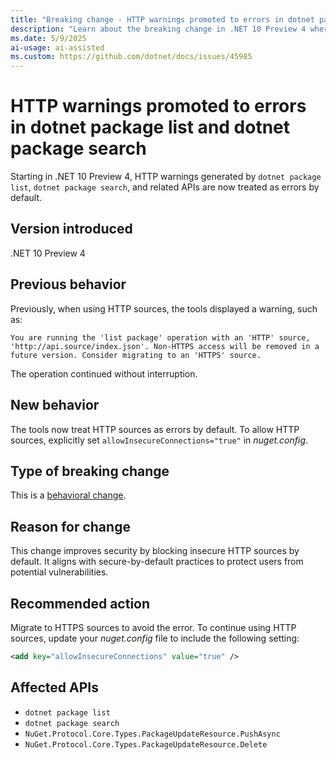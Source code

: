 ```yaml
---
title: "Breaking change - HTTP warnings promoted to errors in dotnet package list and dotnet package search"
description: "Learn about the breaking change in .NET 10 Preview 4 where HTTP warnings are promoted to errors in dotnet package operations."
ms.date: 5/9/2025
ai-usage: ai-assisted
ms.custom: https://github.com/dotnet/docs/issues/45985
---
```


# HTTP warnings promoted to errors in dotnet package list and dotnet package search

Starting in .NET 10 Preview 4, HTTP warnings generated by `dotnet package list`, `dotnet package search`, and related APIs are now treated as errors by default.

## Version introduced

.NET 10 Preview 4

## Previous behavior

Previously, when using HTTP sources, the tools displayed a warning, such as:

```output
You are running the 'list package' operation with an 'HTTP' source, 'http://api.source/index.json'. Non-HTTPS access will be removed in a future version. Consider migrating to an 'HTTPS' source.
```

The operation continued without interruption.

## New behavior

The tools now treat HTTP sources as errors by default. To allow HTTP sources, explicitly set `allowInsecureConnections="true"` in *nuget.config*.

## Type of breaking change

This is a [behavioral change](../../categories.md#behavioral-change).

## Reason for change

This change improves security by blocking insecure HTTP sources by default. It aligns with secure-by-default practices to protect users from potential vulnerabilities.

## Recommended action

Migrate to HTTPS sources to avoid the error. To continue using HTTP sources, update your *nuget.config* file to include the following setting:

```xml
<add key="allowInsecureConnections" value="true" />
```

## Affected APIs

- `dotnet package list`
- `dotnet package search`
- `NuGet.Protocol.Core.Types.PackageUpdateResource.PushAsync`
- `NuGet.Protocol.Core.Types.PackageUpdateResource.Delete`
